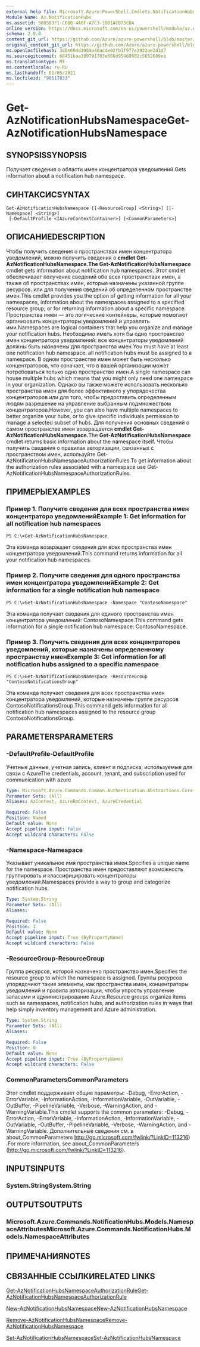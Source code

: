 ```yaml
---
external help file: Microsoft.Azure.PowerShell.Cmdlets.NotificationHubs.dll-Help.xml
Module Name: Az.NotificationHubs
ms.assetid: 9805B3F1-C6BB-4A0F-A7C3-1DD1ACB75CDA
online version: https://docs.microsoft.com/en-us/powershell/module/az.notificationhubs/get-aznotificationhubsnamespace
schema: 2.0.0
content_git_url: https://github.com/Azure/azure-powershell/blob/master/src/NotificationHubs/NotificationHubs/help/Get-AzNotificationHubsNamespace.md
original_content_git_url: https://github.com/Azure/azure-powershell/blob/master/src/NotificationHubs/NotificationHubs/help/Get-AzNotificationHubsNamespace.md
ms.openlocfilehash: 3d0e604d3984a40acde02fb1f977e2922ae2d1d7
ms.sourcegitcommit: 68451baa389791703e666d95469602c5652609ee
ms.translationtype: MT
ms.contentlocale: ru-RU
ms.lasthandoff: 01/05/2021
ms.locfileid: "98517833"
---
```

# <span data-ttu-id="24b3d-101">Get-AzNotificationHubsNamespace</span><span class="sxs-lookup"><span data-stu-id="24b3d-101">Get-AzNotificationHubsNamespace</span></span>

## <span data-ttu-id="24b3d-102">SYNOPSIS</span><span class="sxs-lookup"><span data-stu-id="24b3d-102">SYNOPSIS</span></span>
<span data-ttu-id="24b3d-103">Получает сведения о области имен концентратора уведомлений.</span><span class="sxs-lookup"><span data-stu-id="24b3d-103">Gets information about a notification hub namespace.</span></span>

## <span data-ttu-id="24b3d-104">СИНТАКСИС</span><span class="sxs-lookup"><span data-stu-id="24b3d-104">SYNTAX</span></span>

```
Get-AzNotificationHubsNamespace [[-ResourceGroup] <String>] [[-Namespace] <String>]
 [-DefaultProfile <IAzureContextContainer>] [<CommonParameters>]
```

## <span data-ttu-id="24b3d-105">ОПИСАНИЕ</span><span class="sxs-lookup"><span data-stu-id="24b3d-105">DESCRIPTION</span></span>
<span data-ttu-id="24b3d-106">Чтобы получить сведения о пространствах имен концентратора уведомлений, можно получить сведения о **cmdlet Get-AzNotificationHubsNamespace.**</span><span class="sxs-lookup"><span data-stu-id="24b3d-106">**The Get-AzNotificationHubsNamespace** cmdlet gets information about notification hub namespaces.</span></span>
<span data-ttu-id="24b3d-107">Этот cmdlet обеспечивает получение сведений обо всех пространствах имен, а также об пространствах имен, которые назначены указанной группе ресурсов. или для получения сведений об определенном пространстве имен.</span><span class="sxs-lookup"><span data-stu-id="24b3d-107">This cmdlet provides you the option of getting information for all your namespaces, information about the namespaces assigned to a specified resource group; or for returning information about a specific namespace.</span></span>
<span data-ttu-id="24b3d-108">Пространства имен — это логические контейнеры, которые помогают организовать концентраторы уведомлений и управлять ими.</span><span class="sxs-lookup"><span data-stu-id="24b3d-108">Namespaces are logical containers that help you organize and manage your notification hubs.</span></span>
<span data-ttu-id="24b3d-109">Необходимо иметь хотя бы одно пространство имен концентратора уведомлений: все концентраторы уведомлений должны быть назначены для пространства имен.</span><span class="sxs-lookup"><span data-stu-id="24b3d-109">You must have at least one notification hub namespace: all notification hubs must be assigned to a namespace.</span></span>
<span data-ttu-id="24b3d-110">В одном пространстве имен может быть несколько концентраторов, что означает, что в вашей организации может потребоваться только одно пространство имен.</span><span class="sxs-lookup"><span data-stu-id="24b3d-110">A single namespace can house multiple hubs which means that you might only need one namespace in your organization.</span></span>
<span data-ttu-id="24b3d-111">Однако вы также можете использовать несколько пространства имен для более эффективного у упорядочества концентраторов или для того, чтобы предоставить определенным людям разрешение на управление выбранным подмножеством концентраторов.</span><span class="sxs-lookup"><span data-stu-id="24b3d-111">However, you can also have multiple namespaces to better organize your hubs, or to give specific individuals permission to manage a selected subset of hubs.</span></span>
<span data-ttu-id="24b3d-112">Для получения основных сведений о самом пространстве имен возвращается **cmdlet Get-AzNotificationHubsNamespace.**</span><span class="sxs-lookup"><span data-stu-id="24b3d-112">The **Get-AzNotificationHubsNamespace** cmdlet returns basic information about the namespace itself.</span></span>
<span data-ttu-id="24b3d-113">Чтобы получить сведения о правилах авторизации, связанных с пространством имен, используйте Get-AzNotificationHubsNamespaceAuthorizationRules.</span><span class="sxs-lookup"><span data-stu-id="24b3d-113">To get information about the authorization rules associated with a namespace use Get-AzNotificationHubsNamespaceAuthorizationRules.</span></span>

## <span data-ttu-id="24b3d-114">ПРИМЕРЫ</span><span class="sxs-lookup"><span data-stu-id="24b3d-114">EXAMPLES</span></span>

### <span data-ttu-id="24b3d-115">Пример 1. Получите сведения для всех пространства имен концентратора уведомлений</span><span class="sxs-lookup"><span data-stu-id="24b3d-115">Example 1: Get information for all notification hub namespaces</span></span>
```
PS C:\>Get-AzNotificationHubsNamespace
```

<span data-ttu-id="24b3d-116">Эта команда возвращает сведения для всех пространства имен концентратора уведомлений.</span><span class="sxs-lookup"><span data-stu-id="24b3d-116">This command returns information for all your notification hub namespaces.</span></span>

### <span data-ttu-id="24b3d-117">Пример 2. Получите сведения для одного пространства имен концентратора уведомлений</span><span class="sxs-lookup"><span data-stu-id="24b3d-117">Example 2: Get information for a single notification hub namespace</span></span>
```
PS C:\>Get-AzNotificationHubsNamespace -Namespace "ContosoNamespace"
```

<span data-ttu-id="24b3d-118">Эта команда получает сведения для единого пространства имен концентратора уведомлений: ContosoNamespace.</span><span class="sxs-lookup"><span data-stu-id="24b3d-118">This command gets information for a single notification hub namespace: ContosoNamespace.</span></span>

### <span data-ttu-id="24b3d-119">Пример 3. Получить сведения для всех концентраторов уведомлений, которые назначены определенному пространству имен</span><span class="sxs-lookup"><span data-stu-id="24b3d-119">Example 3: Get information for all notification hubs assigned to a specific namespace</span></span>
```
PS C:\>Get-AzNotificationHubsNamespace -ResourceGroup "ContosoNotificationsGroup"
```

<span data-ttu-id="24b3d-120">Эта команда получает сведения для всех пространства имен концентратора уведомлений, которые назначены группе ресурсов ContosoNotificationsGroup.</span><span class="sxs-lookup"><span data-stu-id="24b3d-120">This command gets information for all notification hub namespaces assigned to the resource group ContosoNotificationsGroup.</span></span>

## <span data-ttu-id="24b3d-121">PARAMETERS</span><span class="sxs-lookup"><span data-stu-id="24b3d-121">PARAMETERS</span></span>

### <span data-ttu-id="24b3d-122">-DefaultProfile</span><span class="sxs-lookup"><span data-stu-id="24b3d-122">-DefaultProfile</span></span>
<span data-ttu-id="24b3d-123">Учетные данные, учетная запись, клиент и подписка, используемые для связи с Azure</span><span class="sxs-lookup"><span data-stu-id="24b3d-123">The credentials, account, tenant, and subscription used for communication with azure</span></span>

```yaml
Type: Microsoft.Azure.Commands.Common.Authentication.Abstractions.Core.IAzureContextContainer
Parameter Sets: (All)
Aliases: AzContext, AzureRmContext, AzureCredential

Required: False
Position: Named
Default value: None
Accept pipeline input: False
Accept wildcard characters: False
```

### <span data-ttu-id="24b3d-124">-Namespace</span><span class="sxs-lookup"><span data-stu-id="24b3d-124">-Namespace</span></span>
<span data-ttu-id="24b3d-125">Указывает уникальное имя пространства имен.</span><span class="sxs-lookup"><span data-stu-id="24b3d-125">Specifies a unique name for the namespace.</span></span>
<span data-ttu-id="24b3d-126">Пространства имен предоставляют возможность группировать и классифицировать концентраторы уведомлений.</span><span class="sxs-lookup"><span data-stu-id="24b3d-126">Namespaces provide a way to group and categorize notification hubs.</span></span>

```yaml
Type: System.String
Parameter Sets: (All)
Aliases:

Required: False
Position: 1
Default value: None
Accept pipeline input: True (ByPropertyName)
Accept wildcard characters: False
```

### <span data-ttu-id="24b3d-127">-ResourceGroup</span><span class="sxs-lookup"><span data-stu-id="24b3d-127">-ResourceGroup</span></span>
<span data-ttu-id="24b3d-128">Группа ресурсов, которой назначено пространство имен.</span><span class="sxs-lookup"><span data-stu-id="24b3d-128">Specifies the resource group to which the namespace is assigned.</span></span>
<span data-ttu-id="24b3d-129">Группы ресурсов упорядочиют такие элементы, как пространства имен, концентраторы уведомлений и правила авторизации, чтобы упрость управление запасами и администрирование Azure.</span><span class="sxs-lookup"><span data-stu-id="24b3d-129">Resource groups organize items such as namespaces, notification hubs, and authorization rules in ways that help simply inventory management and Azure administration.</span></span>

```yaml
Type: System.String
Parameter Sets: (All)
Aliases:

Required: False
Position: 0
Default value: None
Accept pipeline input: True (ByPropertyName)
Accept wildcard characters: False
```

### <span data-ttu-id="24b3d-130">CommonParameters</span><span class="sxs-lookup"><span data-stu-id="24b3d-130">CommonParameters</span></span>
<span data-ttu-id="24b3d-131">Этот cmdlet поддерживает общие параметры: -Debug, -ErrorAction, -ErrorVariable, -InformationAction, -InformationVariable, -OutVariable, -OutBuffer, -PipelineVariable, -Verbose, -WarningAction, and -WarningVariable.</span><span class="sxs-lookup"><span data-stu-id="24b3d-131">This cmdlet supports the common parameters: -Debug, -ErrorAction, -ErrorVariable, -InformationAction, -InformationVariable, -OutVariable, -OutBuffer, -PipelineVariable, -Verbose, -WarningAction, and -WarningVariable.</span></span> <span data-ttu-id="24b3d-132">Дополнительные сведения см. в about_CommonParameters http://go.microsoft.com/fwlink/?LinkID=113216) .</span><span class="sxs-lookup"><span data-stu-id="24b3d-132">For more information, see about_CommonParameters (http://go.microsoft.com/fwlink/?LinkID=113216).</span></span>

## <span data-ttu-id="24b3d-133">INPUTS</span><span class="sxs-lookup"><span data-stu-id="24b3d-133">INPUTS</span></span>

### <span data-ttu-id="24b3d-134">System.String</span><span class="sxs-lookup"><span data-stu-id="24b3d-134">System.String</span></span>

## <span data-ttu-id="24b3d-135">OUTPUTS</span><span class="sxs-lookup"><span data-stu-id="24b3d-135">OUTPUTS</span></span>

### <span data-ttu-id="24b3d-136">Microsoft.Azure.Commands.NotificationHubs.Models.NamespaceAttributes</span><span class="sxs-lookup"><span data-stu-id="24b3d-136">Microsoft.Azure.Commands.NotificationHubs.Models.NamespaceAttributes</span></span>

## <span data-ttu-id="24b3d-137">ПРИМЕЧАНИЯ</span><span class="sxs-lookup"><span data-stu-id="24b3d-137">NOTES</span></span>

## <span data-ttu-id="24b3d-138">СВЯЗАННЫЕ ССЫЛКИ</span><span class="sxs-lookup"><span data-stu-id="24b3d-138">RELATED LINKS</span></span>

[<span data-ttu-id="24b3d-139">Get-AzNotificationHubsNamespaceAuthorizationRule</span><span class="sxs-lookup"><span data-stu-id="24b3d-139">Get-AzNotificationHubsNamespaceAuthorizationRule</span></span>](./Get-AzNotificationHubsNamespaceAuthorizationRule.md)

[<span data-ttu-id="24b3d-140">New-AzNotificationHubsNamespace</span><span class="sxs-lookup"><span data-stu-id="24b3d-140">New-AzNotificationHubsNamespace</span></span>](./New-AzNotificationHubsNamespace.md)

[<span data-ttu-id="24b3d-141">Remove-AzNotificationHubsNamespace</span><span class="sxs-lookup"><span data-stu-id="24b3d-141">Remove-AzNotificationHubsNamespace</span></span>](./Remove-AzNotificationHubsNamespace.md)

[<span data-ttu-id="24b3d-142">Set-AzNotificationHubsNamespace</span><span class="sxs-lookup"><span data-stu-id="24b3d-142">Set-AzNotificationHubsNamespace</span></span>](./Set-AzNotificationHubsNamespace.md)


